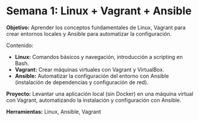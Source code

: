 # Semana 1: Linux + Vagrant + Ansible
**Objetivo:** Aprender los conceptos fundamentales de Linux, Vagrant para crear entornos locales y Ansible para automatizar la configuración.

Contenido:
* **Linux:** Comandos básicos y navegación, introducción a scripting en Bash.
* **Vagrant:** Crear máquinas virtuales con Vagrant y VirtualBox.
* **Ansible:** Automatizar la configuración del entorno con Ansible (instalación de dependencias y configuración de red).

**Proyecto:** Levantar una aplicación local (sin Docker) en una máquina virtual con Vagrant, automatizando la instalación y configuración con Ansible.

**Herramientas:** Linux, Ansible, Vagrant